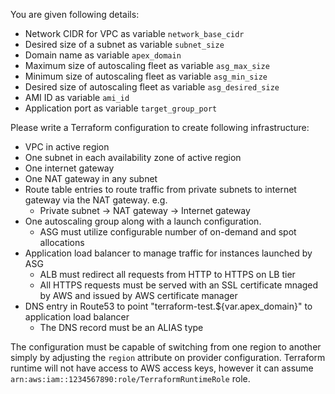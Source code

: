 You are given following details:

- Network CIDR for VPC as variable `network_base_cidr`
- Desired size of a subnet as variable `subnet_size`
- Domain name as variable `apex_domain`
- Maximum size of autoscaling fleet as variable `asg_max_size`
- Minimum size of autoscaling fleet as variable `asg_min_size`
- Desired size of autoscaling fleet as variable `asg_desired_size`
- AMI ID as variable `ami_id`
- Application port as variable `target_group_port`

Please write a Terraform configuration to create following infrastructure:

 - VPC in active region
 - One subnet in each availability zone of active region
 - One internet gateway
 - One NAT gateway in any subnet
 - Route table entries to route traffic from private subnets to internet gateway via the NAT gateway. e.g.
     - Private subnet -> NAT gateway -> Internet gateway
 - One autoscaling group along with a launch configuration.
 	 - ASG must utilize configurable number of on-demand and spot allocations
 - Application load balancer to manage traffic for instances launched by ASG
 	- ALB must redirect all requests from HTTP to HTTPS on LB tier
 	- All HTTPS requests must be served with an SSL certificate mnaged by AWS and issued by AWS certificate manager
 - DNS entry in Route53 to point "terraform-test.${var.apex_domain}" to application load balancer
 	- The DNS record must be an ALIAS type


The configuration must be capable of switching from one region to another simply by adjusting the `region` attribute on provider configuration.
Terraform runtime will not have access to AWS access keys, however it can assume `arn:aws:iam::1234567890:role/TerraformRuntimeRole` role.
